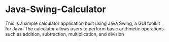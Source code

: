 # Java-Swing-Calculator
This is a simple calculator application built using Java Swing, a GUI toolkit for Java. The calculator allows users to perform basic arithmetic operations such as addition, subtraction, multiplication, and division
